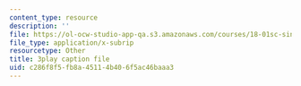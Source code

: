 ```yaml
---
content_type: resource
description: ''
file: https://ol-ocw-studio-app-qa.s3.amazonaws.com/courses/18-01sc-single-variable-calculus-fall-2010/c286f8f5fb8a45114b406f5ac46baaa3_KhwQKE_tld0.srt
file_type: application/x-subrip
resourcetype: Other
title: 3play caption file
uid: c286f8f5-fb8a-4511-4b40-6f5ac46baaa3
---
```

